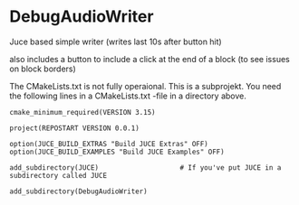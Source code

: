 # DebugAudioWriter
Juce based simple writer (writes last 10s after button hit)

also includes a button to include a click at the end of a block (to see issues on block borders)

The CMakeLists.txt is not fully operaional. This is a subprojekt. You need the following lines in a CMakeLists.txt -file in a  directory above.

```console
cmake_minimum_required(VERSION 3.15)

project(REPOSTART VERSION 0.0.1)

option(JUCE_BUILD_EXTRAS "Build JUCE Extras" OFF)
option(JUCE_BUILD_EXAMPLES "Build JUCE Examples" OFF)

add_subdirectory(JUCE)                    # If you've put JUCE in a subdirectory called JUCE

add_subdirectory(DebugAudioWriter)
```


